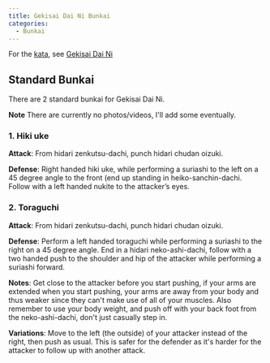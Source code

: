 ```yaml
---
title: Gekisai Dai Ni Bunkai
categories:
  - Bunkai
---
```


For the [kata](/kata), see [Gekisai Dai Ni](/kata/gekisai-dai-ni)

## Standard Bunkai

There are 2 standard bunkai for Gekisai Dai Ni.

**Note** There are currently no photos/videos, I'll add some eventually.

### 1. Hiki uke

**Attack**: From hidari zenkutsu-dachi, punch hidari chudan oizuki.

**Defense**: Right handed hiki uke, while performing a suriashi to the left on a 45 degree angle to the front (end up standing in heiko-sanchin-dachi. Follow with a left handed nukite to the attacker’s eyes.

### 2. Toraguchi

**Attack**: From hidari zenkutsu-dachi, punch hidari chudan oizuki.

**Defense**: Perform a left handed toraguchi while performing a suriashi to the right on a 45 degree angle. End in a hidari neko-ashi-dachi, follow with a two handed push to the shoulder and hip of the attacker while performing a suriashi forward.

**Notes**: Get close to the attacker before you start pushing, if your arms are extended when you start pushing, your arms are away from your body and thus weaker since they can't make use of all of your muscles. Also remember to use your body weight, and push off with your back foot from the neko-ashi-dachi, don't just casually step in.

**Variations**: Move to the left (the outside) of your attacker instead of the right, then push as usual. This is safer for the defender as it's harder for the attacker to follow up with another attack.
